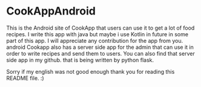 # CookAppAndroid

This is the Android site of CookApp that users can use it to get a lot of food recipes.
I write this app with java but maybe i use Kotlin in future in some part of this app.  I will appreciate any contribution for the app from you.
android Cookapp also has a server side app for the admin that can use it in order to write recipes and send them to users.
You can also find that server side app in my github. that is being written by python flask.

Sorry if my english was not good enough
thank you for reading this README file. :)
